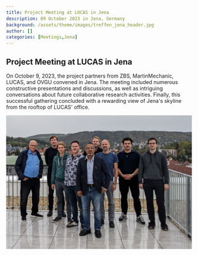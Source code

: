 ```yaml
---
title: Project Meeting at LUCAS in Jena
description: 09 October 2023 in Jena, Germany
background: /assets/theme/images/treffen_jena_header.jpg
author: []
categories: [Meetings,Jena]
---
```


## Project Meeting at LUCAS in Jena
On October 9, 2023, the project partners from ZBS, MartinMechanic, LUCAS, and OVGU convened in Jena. The meeting included numerous constructive presentations and discussions, as well as intriguing conversations about future collaborative research activities. Finally, this successful gathering concluded with a rewarding view of Jena's skyline from the rooftop of LUCAS' office.

![image](/assets/theme/images/treffen_jena.jpg)